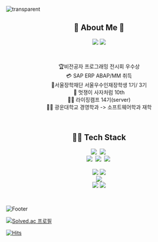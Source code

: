 
<!-- **kseenyoung/kseenyoung** is a ✨ _special_ ✨ repository because its `README.md` (this file) appears on your GitHub profile. -->

![transparent](https://capsule-render.vercel.app/api?type=transparent&fontColor=FFD700&text=Hiya's%20Page&height=120&fontSize=60&desc=Backend%20Developer&descAlignY=85&descAlign=60&animation=twinkling)
<div align="center">
  

  
## 🌱 About Me  🌱
  
<a href="https://seen-young.tistory.com"><img src="https://img.shields.io/badge/개발자취-000000?style=flat-square&logo=Tistory&logoColor=white"/></a>
<a href="https://blog.naver.com/kseenyoung_"><img src="https://img.shields.io/badge/푸른곰프앙이-03C75A?style=flat-square&logo=Naver&logoColor=white"/></a>
<!--   <a href="https://www.notion.so/sin-young/189e763aaf944fa3965af87c588258ce"><img src="https://img.shields.io/badge/개발자취-ffffff?style=flat-square&logo=notion&logoColor=black"/></a> -->
  
<br>
<p align="center">
<!-- ✏ 광운대학교 경영학과 입학<br> -->
🏆비전공자 프로그래밍 전시회 우수상<br>
💳 SAP ERP ABAP/MM 취득<br>
🏅서울장학재단 서울우수인재장학생 1기/ 3기<br>
  🦁
<!--   <a href="https://www.likelion.net/"> -->
    멋쟁이 사자처럼
<!--   </a>  -->
  10th<br>
👨‍💻 라이징캠프 14기(server)<br>
👩‍🎓 광운대학교 경영학과 -> 소프트웨어학과 재학<br>

</p>
 
</div>

<br>

<div align="center">
  
<!--   <img align="right" src="https://github-readme-stats.vercel.app/api/top-langs/?username=jeongum&layout=compact&hide=javascript,css,scss&theme=solarized-light&langs_count=8"/> -->
  
  ## 👩‍💻 Tech Stack

<p align="center">
  <img src="https://img.shields.io/badge/Python-3766AB?style=flat-square&logo=Python&logoColor=white"/></a>&nbsp 
  <img src="https://img.shields.io/badge/JAVA-007396?style=flat-square&logo=JAVA&logoColor=white"/></a>&nbsp 
<!--   <img src="https://img.shields.io/badge/C++-00599C?style=flat-square&logo=C%2B%2B&logoColor=white"/></a>&nbsp  -->
<!--   <img src="https://img.shields.io/badge/C-A8B9CC?style=flat-square&logo=C&logoColor=white"/></a>&nbsp  -->
<!--   <img src="https://img.shields.io/badge/C%23-%23239120?style=flat-square&logo=c-sharp&logoColor=white"/></a>&nbsp  -->

<!--   <img src="https://img.shields.io/badge/Javascript-ffb13b?style=flat-square&logo=javascript&logoColor=white"/></a>&nbsp  -->
<!--   <img src="https://img.shields.io/badge/css-1572B6?style=flat-square&logo=css3&logoColor=white"/></a>&nbsp  -->
<!--   <img src="https://img.shields.io/badge/Go-11B48A?style=flat-square&logo=Go&logoColor=white"/></a>&nbsp  -->
  <br>
<img src="https://img.shields.io/badge/SpringBoot-6DB33F?style=flat-square&logo=Spring&logoColor=white"/></a>&nbsp 
<img src="https://img.shields.io/badge/Django-092E20?style=flat-square&logo=Django&logoColor=white"/></a>&nbsp 
<!-- <img src="https://img.shields.io/badge/PyTorch-092E20?style=flat-square&logo=PyTorch&logoColor=white"/></a>&nbsp  -->
<!-- <img src="https://img.shields.io/badge/sqlite-%2307405e?style=flat-square&logo=sqlite&logoColor=white"/></a>&nbsp -->
  <img src="https://img.shields.io/badge/mysql-4479A1?style=flat-square&logo=mysql&logoColor=white"></a>&nbsp 

<br>

<!-- <img src="https://img.shields.io/badge/Tableau-E97627?style=flat-square&logo=Tableau&logoColor=white"/></a> -->


<!--   <img src="https://img.shields.io/badge/Mysql-E6B91E?style=flat-square&logo=MySql&logoColor=white"/></a>&nbsp  -->
<!--   <img src="https://img.shields.io/badge/HyperledgerFabric-DB3552?style=flat-square&logo=Hulu&logoColor=white"/></a>&nbsp  -->
<!--   <img src="https://img.shields.io/badge/aws-333664?style=flat-square&logo=amazon-aws&logoColor=white"/></a>&nbsp  -->
<!--   <img src="https://img.shields.io/badge/elasticsearch-005571?style=flat-square&logo=elasticsearch&logoColor=white"/></a>&nbsp  -->
 
 
 
<!--  <div align="center">
<br>

   ## 🛠 Tools

<p align="right">
 -->
<!-- <img src="https://img.shields.io/badge/VisualStudio-5C2D91?style=flat-square&logo=VisualStudio&logoColor=white"/></a>  -->
<!-- <img src="https://img.shields.io/badge/VisualStudioCode-007ACC?style=flat-square&logo=VisualStudioCode&logoColor=white"/></a> -->
<!-- <img src="https://img.shields.io/badge/Eclipse-2C2255?style=flat-square&logo=Eclipse&logoColor=white"/></a> -->
<!-- <img src="https://img.shields.io/badge/PyCharm-000000?style=flat-square&logo=PyCharm&logoColor=white"/></a> -->
<br>
<img src="https://img.shields.io/badge/Git-F05032?style=flat-square&logo=Git&logoColor=white"/></a>
<img src="https://img.shields.io/badge/Github-181717?style=flat-square&logo=Github&logoColor=white"/></a> 
<br>
<img src="https://img.shields.io/badge/Ubuntu-E95420?style=flat-square&logo=Ubuntu&logoColor=white"/>
<br> 
<!-- <img src="https://img.shields.io/badge/Postman-FF6C37?style=flat-square&logo=Postman&logoColor=white"/></a> -->
<img src="https://img.shields.io/badge/AWS-%23FF9900.svg?style=flat-square&logo=amazon-aws&logoColor=white"/></a>
<img src="https://img.shields.io/badge/SAP-0FAAFF?style=flat-square&logo=SAP&logoColor=white"/></a>



<!-- </div> -->
 
<!--<img align="left" src="http://mazassumnida.wtf/api/v2/generate_badge?boj=poper"/> -->
   
<!--<img align="right" src="https://github-readme-stats.vercel.app/api?username=kseenyoung&theme=solarized-light&show_icons=true"/> -->


 
</div>


<br>

![Footer](https://capsule-render.vercel.app/api?type=waving&color=auto&height=120&section=footer)

[![Solved.ac
프로필](http://mazassumnida.wtf/api/mini/generate_badge?boj=poper)](https://solved.ac/poper)

[![Hits](https://hits.seeyoufarm.com/api/count/incr/badge.svg?url=https%3A%2F%2Fgithub.com%2Fkseenyoung&count_bg=%23FBEAFF&title_bg=%23CEB0D0&icon=skyliner.svg&icon_color=%23FFFFFF&title=hits&edge_flat=false)](https://hits.seeyoufarm.com)



